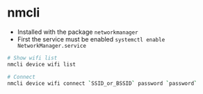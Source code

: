 # nmcli

- Installed with the package `networkmanager`
- First the service must be enabled `systemctl enable NetworkManager.service`

```sh
# Show wifi list
nmcli device wifi list

# Connect
nmcli device wifi connect `SSID_or_BSSID` password `password`
```
